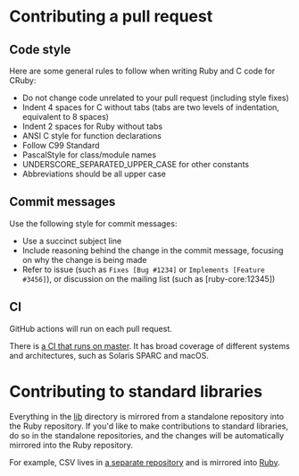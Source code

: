 # Contributing a pull request

## Code style

Here are some general rules to follow when writing Ruby and C code for CRuby:

* Do not change code unrelated to your pull request (including style fixes)
* Indent 4 spaces for C without tabs (tabs are two levels of indentation, equivalent to 8 spaces)
* Indent 2 spaces for Ruby without tabs
* ANSI C style for function declarations
* Follow C99 Standard
* PascalStyle for class/module names
* UNDERSCORE_SEPARATED_UPPER_CASE for other constants
* Abbreviations should be all upper case

## Commit messages

Use the following style for commit messages:

* Use a succinct subject line
* Include reasoning behind the change in the commit message, focusing on why the change is being made
* Refer to  issue (such as `Fixes [Bug #1234]` or `Implements [Feature #3456]`), or discussion on the mailing list (such as [ruby-core:12345])

## CI

GitHub actions will run on each pull request.

There is [a CI that runs on master](https://rubyci.org/). It has broad coverage of different systems and architectures, such as Solaris SPARC and macOS.

# Contributing to standard libraries

Everything in the [lib](https://github.com/ruby/ruby/tree/master/lib) directory is mirrored from a standalone repository into the Ruby repository.
If you'd like to make contributions to standard libraries, do so in the standalone repositories, and the
changes will be automatically mirrored into the Ruby repository.

For example, CSV lives in [a separate repository](https://github.com/ruby/csv) and is mirrored into [Ruby](https://github.com/ruby/ruby/tree/master/lib/csv).
